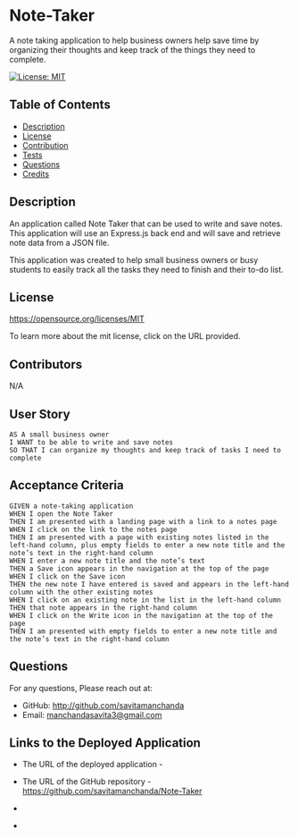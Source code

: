 # Note-Taker
A note taking application to help business owners help save time by organizing their thoughts and keep track of the things they need to complete. 

  [![License: MIT](https://img.shields.io/badge/License-MIT-yellow.svg)](${renderLicenseLink(license))

  ## Table of Contents
  * [Description](#description)
  * [License](#license)
  * [Contribution](#contribution)
  * [Tests](#tests)
  * [Questions](#questions)
  * [Credits](#credits)


  ## Description

  An application called Note Taker that can be used to write and save notes. This application will use an Express.js back end and will save and retrieve note data from a JSON file.

  This application was created to help small business owners or busy students to easily track all the tasks they need to finish and their to-do list.



  ## License 

  https://opensource.org/licenses/MIT

  To learn more about the mit license, click on the URL provided.

  ## Contributors

  N/A

  ## User Story 

```
AS A small business owner
I WANT to be able to write and save notes
SO THAT I can organize my thoughts and keep track of tasks I need to complete
```

  ## Acceptance Criteria 

```
GIVEN a note-taking application
WHEN I open the Note Taker
THEN I am presented with a landing page with a link to a notes page
WHEN I click on the link to the notes page
THEN I am presented with a page with existing notes listed in the left-hand column, plus empty fields to enter a new note title and the note’s text in the right-hand column
WHEN I enter a new note title and the note’s text
THEN a Save icon appears in the navigation at the top of the page
WHEN I click on the Save icon
THEN the new note I have entered is saved and appears in the left-hand column with the other existing notes
WHEN I click on an existing note in the list in the left-hand column
THEN that note appears in the right-hand column
WHEN I click on the Write icon in the navigation at the top of the page
THEN I am presented with empty fields to enter a new note title and the note’s text in the right-hand column
```


  ## Questions 

  For any questions, Please reach out at: 

  * GitHub: http://github.com/savitamanchanda
  * Email: manchandasavita3@gmail.com

  ## Links to the Deployed Application 

  * The URL of the deployed application - 

  * The URL of the GitHub repository - https://github.com/savitamanchanda/Note-Taker
  

  * [](./assets%3Aimages/notes-1.png)
  * [](./assets%3Aimages/notes-2.png)